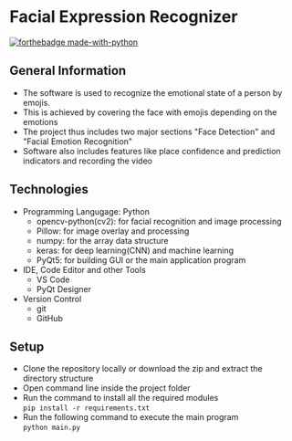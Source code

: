 # Facial Expression Recognizer

[![forthebadge made-with-python](http://ForTheBadge.com/images/badges/made-with-python.svg)](https://www.python.org/)  



## General Information

- The software is used to recognize the emotional state of a person by emojis. 
- This is achieved by covering the face with emojis depending on the emotions
- The project thus includes two major sections "Face Detection" and "Facial Emotion Recognition"
- Software also includes features like place confidence and prediction indicators and recording the video

## Technologies

- Programming Langugage: Python
    - opencv-python(cv2): for facial recognition and image processing
    - Pillow: for image overlay and processing
    - numpy: for the array data structure
    - keras: for deep learning(CNN) and machine learning
    - PyQt5: for building GUI or the main application program
- IDE, Code Editor and other Tools
    - VS Code
    - PyQt Designer
- Version Control
    - git
    - GitHub

## Setup

- Clone the repository locally or download the zip and extract the directory structure
- Open command line inside the project folder
- Run the command to install all the required modules  
```pip install -r requirements.txt```
- Run the following command to execute the main program  
```python main.py```
